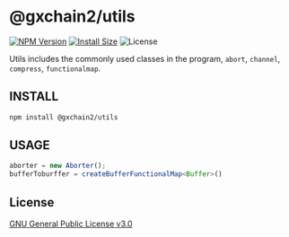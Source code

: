 # @gxchain2/utils
[![NPM Version](https://img.shields.io/npm/v/@gxchain2/utils)](https://www.npmjs.org/package/@gxchain2/utils)
[![Install Size](https://packagephobia.now.sh/badge?p=@gxchain2/utils)](https://packagephobia.now.sh/result?p=@gxchain2/utils)
![License](https://img.shields.io/npm/l/@gxchain2/utils)


Utils includes the commonly used classes in the program,  `abort`, `channel`, `compress`, `functionalmap`.

## INSTALL

```sh
npm install @gxchain2/utils
```

## USAGE

```ts
aborter = new Aborter();
bufferToburffer = createBufferFunctionalMap<Buffer>()
```

## License

[GNU General Public License v3.0](https://www.gnu.org/licenses/gpl-3.0.en.html)
